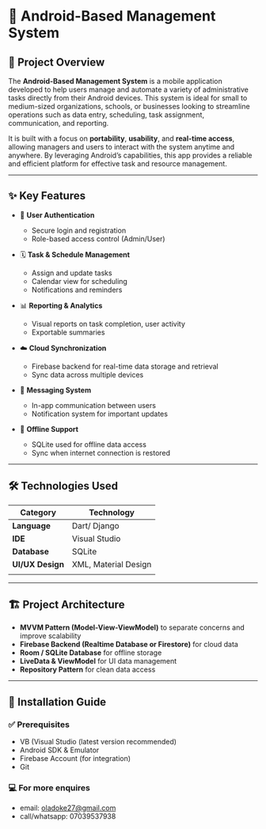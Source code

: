 # 📱 Android-Based Management System

## 📌 Project Overview

The **Android-Based Management System** is a mobile application developed to help users manage and automate a variety of administrative tasks directly from their Android devices. This system is ideal for small to medium-sized organizations, schools, or businesses looking to streamline operations such as data entry, scheduling, task assignment, communication, and reporting.

It is built with a focus on **portability**, **usability**, and **real-time access**, allowing managers and users to interact with the system anytime and anywhere. By leveraging Android’s capabilities, this app provides a reliable and efficient platform for effective task and resource management.

---

## ✨ Key Features

- 🔐 **User Authentication**
  - Secure login and registration
  - Role-based access control (Admin/User)

- 🗓️ **Task & Schedule Management**
  - Assign and update tasks
  - Calendar view for scheduling
  - Notifications and reminders

- 📊 **Reporting & Analytics**
  - Visual reports on task completion, user activity
  - Exportable summaries

- ☁️ **Cloud Synchronization**
  - Firebase backend for real-time data storage and retrieval
  - Sync data across multiple devices

- 📩 **Messaging System**
  - In-app communication between users
  - Notification system for important updates

- 📶 **Offline Support**
  - SQLite used for offline data access
  - Sync when internet connection is restored

---

## 🛠️ Technologies Used

| Category             | Technology                |
|----------------------|---------------------------|
| **Language**         | Dart/ Django             |
| **IDE**              | Visual Studio            |
| **Database**         | SQLite                    |
| **UI/UX Design**     | XML, Material Design      |
         |

---

## 🏗️ Project Architecture

- **MVVM Pattern (Model-View-ViewModel)** to separate concerns and improve scalability
- **Firebase Backend (Realtime Database or Firestore)** for cloud data
- **Room / SQLite Database** for offline storage
- **LiveData & ViewModel** for UI data management
- **Repository Pattern** for clean data access

---

## 🚀 Installation Guide

### ✅ Prerequisites
- VB (Visual Studio (latest version recommended)
- Android SDK & Emulator
- Firebase Account (for integration)
- Git

### 💻 For more enquires
- email: oladoke27@gmail.com
- call/whatsapp: 07039537938
